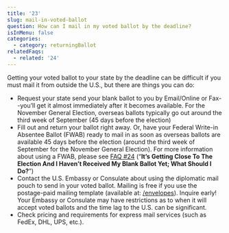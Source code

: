 ```yaml
---
title: '23'
slug: mail-in-voted-ballot
question: How can I mail in my voted ballot by the deadline?
isInMenu: false
categories:
  - category: returningBallot
relatedFaqs:
  - related: '24'
---
```

Getting your voted ballot to your state by the deadline can be difficult if you must mail it from outside the U.S., but there are things you can do:

* Request your state send your blank ballot to you by Email/Online or Fax--you’ll get it almost immediately after it becomes available. For the November General Election, overseas ballots typically go out around the third week of September (45 days before the election)
* Fill out and return your ballot right away. Or, have your Federal Write-in Absentee Ballot (FWAB) ready to mail in as soon as overseas ballots are available 45 days before the election (around the third week of September for the November General Election). For more information about using a FWAB, please see [FAQ #24](/faqs/24) (“**It’s Getting Close To The Election And I Haven’t Received My Blank Ballot Yet; What Should I Do?**”)
* Contact the U.S. Embassy or Consulate about using the diplomatic mail pouch to send in your voted ballot. Mailing is free if you use the postage-paid mailing template (available at: [/envelopes](/envelopes)). Inquire early! Your Embassy or Consulate may have restrictions as to when it will accept voted ballots and the time lag to the U.S. can be significant.
* Check pricing and requirements for express mail services (such as FedEx, DHL, UPS, etc.).
